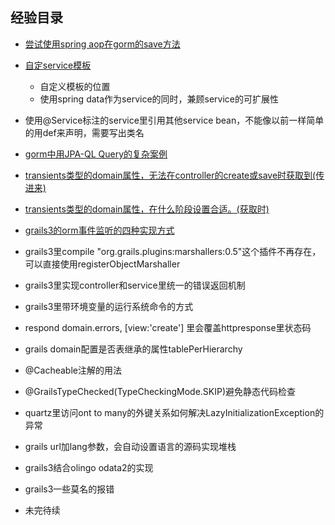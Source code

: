 ## 经验目录



+ [尝试使用spring aop在gorm的save方法](https://github.com/linchanghui/grails3-/blob/master/%E5%B0%9D%E8%AF%95%E4%BD%BF%E7%94%A8spring%20aop%E5%9C%A8gorm%E7%9A%84save%E6%96%B9%E6%B3%95.md)
+ [自定service模板](https://github.com/linchanghui/grails3Experinece/blob/master/%E8%87%AA%E5%AE%9Aservice%E6%A8%A1%E6%9D%BF.md)
  - 自定义模板的位置
  - 使用spring data作为service的同时，兼顾service的可扩展性
+ 使用@Service标注的service里引用其他service bean，不能像以前一样简单的用def来声明，需要写出类名
+ [gorm中用JPA-QL Query的复杂案例](https://github.com/linchanghui/grails3Experinece/blob/master/gorm%E4%B8%AD%E7%94%A8JPA-QL%20Query%E7%9A%84%E5%A4%8D%E6%9D%82%E6%A1%88%E4%BE%8B.md )
+ [transients类型的domain属性，无法在controller的create或save时获取到(传进来)](https://github.com/linchanghui/grails3Experinece/blob/master/transients%E7%B1%BB%E5%9E%8B%E7%9A%84domain%E5%B1%9E%E6%80%A7%EF%BC%8C%E6%97%A0%E6%B3%95%E5%9C%A8controller%E7%9A%84create%E6%88%96save%E6%97%B6%E8%8E%B7%E5%8F%96%E5%88%B0.md)
+ [transients类型的domain属性，在什么阶段设置合适。(获取时)](https://github.com/linchanghui/grails3Experinece/blob/master/transients%E7%B1%BB%E5%9E%8B%E7%9A%84domain%E5%B1%9E%E6%80%A7%EF%BC%8C%E5%9C%A8%E4%BB%80%E4%B9%88%E9%98%B6%E6%AE%B5%E8%AE%BE%E7%BD%AE%E5%90%88%E9%80%82.md)
+ [grails3的orm事件监听的四种实现方式](https://github.com/linchanghui/grails3Experinece/blob/master/grails3%E7%9A%84orm%E4%BA%8B%E4%BB%B6%E7%9B%91%E5%90%AC%E7%9A%84%E5%9B%9B%E7%A7%8D%E5%AE%9E%E7%8E%B0%E6%96%B9%E5%BC%8F.md)
+ grails3里compile "org.grails.plugins:marshallers:0.5"这个插件不再存在，可以直接使用registerObjectMarshaller
+ grails3里实现controller和service里统一的错误返回机制
+ grails3里带环境变量的运行系统命令的方式
+ respond domain.errors, [view:'create'] 里会覆盖httpresponse里状态码
+ grails domain配置是否表继承的属性tablePerHierarchy
+ @Cacheable注解的用法
+ @GrailsTypeChecked(TypeCheckingMode.SKIP)避免静态代码检查
+ quartz里访问ont to many的外键关系如何解决LazyInitializationException的异常
+ grails url加lang参数，会自动设置语言的源码实现堆栈
+ grails3结合olingo odata2的实现

+ grails3一些莫名的报错

+ 未完待续
